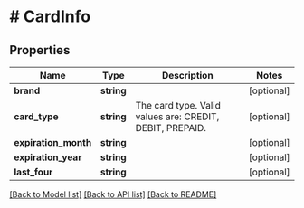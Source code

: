 # # CardInfo

## Properties

Name | Type | Description | Notes
------------ | ------------- | ------------- | -------------
**brand** | **string** |  | [optional]
**card_type** | **string** | The card type. Valid values are: CREDIT, DEBIT, PREPAID. | [optional]
**expiration_month** | **string** |  | [optional]
**expiration_year** | **string** |  | [optional]
**last_four** | **string** |  | [optional]

[[Back to Model list]](../../README.md#models) [[Back to API list]](../../README.md#endpoints) [[Back to README]](../../README.md)
